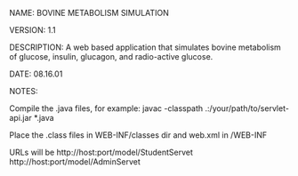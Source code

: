 NAME:  BOVINE METABOLISM SIMULATION

VERSION:  1.1

DESCRIPTION:
A web based application that simulates bovine metabolism of glucose,
insulin, glucagon, and radio-active glucose.

DATE:
08.16.01


NOTES:

Compile the .java files, for example: 
javac -classpath .:/your/path/to/servlet-api.jar *.java

Place the .class files in WEB-INF/classes dir and web.xml in /WEB-INF

URLs will be 
http://host:port/model/StudentServet
http://host:port/model/AdminServet


